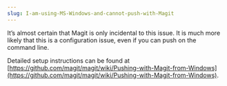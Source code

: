 ```yaml
---
slug: I-am-using-MS-Windows-and-cannot-push-with-Magit
---
```


It’s almost certain that Magit is only incidental to this issue. It is much more likely that this is a configuration issue, even if you can push on the command line.

Detailed setup instructions can be found at [https://github.com/magit/magit/wiki/Pushing-with-Magit-from-Windows](https://github.com/magit/magit/wiki/Pushing-with-Magit-from-Windows).

